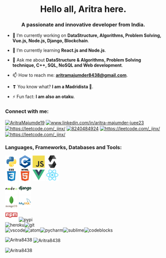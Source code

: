 <h1 align="center">Hello all, Aritra here.</h1>
<h3 align="center">A passionate and innovative developer from India.</h3>


- 🔭 I’m currently working on **DataStructure, Algorithms, Problem Solving, Vue.js, Node.js, Django, Blockchain**.

- 🌱 I’m currently learning **React.js and Node.js**.

- 💬 Ask me about **DataStructure & Algorithms, Problem Solving technique, C++, SQL, NoSQL and Web development**.

- 📫 How to reach me: **aritramajumder8438@gmail.com**.

- ❣ You know what? **I am a Madridista 🤍**.

- ⚡ Fun fact: **I am also an otaku**.

<h3 align="left">Connect with me:</h3>
<p align="left">
<a href="https://twitter.com/AritraMajumde19" target="blank"><img align="center" src="https://raw.githubusercontent.com/rahuldkjain/github-profile-readme-generator/master/src/images/icons/Social/twitter.svg" alt="AritraMajumde19" height="30" width="40" /></a>
<a href="https://www.linkedin.com/in/aritra-majumder-juee23" target="blank"><img align="center" src="https://raw.githubusercontent.com/rahuldkjain/github-profile-readme-generator/master/src/images/icons/Social/linked-in-alt.svg" alt="www.linkedin.com/in/aritra-majumder-juee23" height="30" width="40" /></a>
<a href="https://leetcode.com/_jinx/" target="blank"><img align="center" src="https://raw.githubusercontent.com/rahuldkjain/github-profile-readme-generator/master/src/images/icons/Social/leet-code.svg" alt="https://leetcode.com/_jinx/" height="30" width="40" /></a>
<a href="https://api.whatsapp.com/send?phone=8240484924" target="blank"><img align="center" src="https://raw.githubusercontent.com/rahuldkjain/github-profile-readme-generator/master/src/images/icons/Social/whatsapp.svg" alt="8240484924" height="30" width="40" /></a>
<a href="https://stackexchange.com/users/14895077/aritra-majumder" target="blank"><img align="center" src="https://raw.githubusercontent.com/rahuldkjain/github-profile-readme-generator/master/src/images/icons/Social/stack-overflow.svg" alt="https://leetcode.com/_jinx/" height="30" width="40" /></a>
<a href="https://t.me/Aritra_JUEE" target="blank"><img align="center" src="https://upload.wikimedia.org/wikipedia/commons/thumb/8/82/Telegram_logo.svg/2048px-Telegram_logo.svg.png" alt="https://leetcode.com/_jinx/" height="30" width="40" /></a>

<h3 align="left">Languages, Frameworks, Databases and Tools:</h3>
<p align="left"> 
<a> <img src="https://raw.githubusercontent.com/devicons/devicon/master/icons/python/python-original.svg" alt="python3" width="40" height="40"/> </a> <a> <img src="https://raw.githubusercontent.com/devicons/devicon/master/icons/cplusplus/cplusplus-original.svg" alt="cplusplus" width="40" height="40"/> </a><a> <img src="https://raw.githubusercontent.com/devicons/devicon/master/icons/javascript/javascript-original.svg" alt="JavaScript" width="40" height="40"/> </a><a> <img src="https://raw.githubusercontent.com/devicons/devicon/master/icons/solidity/solidity-original.svg" alt="Solidity" width="40" height="40"/> </a><br><a> <img src="https://raw.githubusercontent.com/devicons/devicon/master/icons/css3/css3-original-wordmark.svg" alt="css3" width="40" height="40"/> </a><a> <img src="https://raw.githubusercontent.com/devicons/devicon/master/icons/html5/html5-original-wordmark.svg" alt="html5" width="40" height="40"/> </a><a> <img src="https://raw.githubusercontent.com/devicons/devicon/master/icons/vuejs/vuejs-original.svg" alt="VueJS" width="40" height="40"/> </a><a> <img src="https://raw.githubusercontent.com/devicons/devicon/master/icons/react/react-original.svg" alt="ReactJS" width="40" height="40"/> </a><br><a> <img src="https://raw.githubusercontent.com/devicons/devicon/master/icons/nodejs/nodejs-original-wordmark.svg" alt="nodejs" width="40" height="40"/> </a><a> <img src="https://raw.githubusercontent.com/devicons/devicon/master/icons/django/django-plain-wordmark.svg" alt="django" width="40" height="40"/> </a><br><a> <img src="https://raw.githubusercontent.com/devicons/devicon/master/icons/mongodb/mongodb-original-wordmark.svg" alt="mongodb" width="40" height="40"/> </a> <a> <img src="https://raw.githubusercontent.com/devicons/devicon/master/icons/mysql/mysql-original-wordmark.svg" alt="mysql" width="40" height="40"/> </a><br><a> <img src="https://raw.githubusercontent.com/devicons/devicon/master/icons/npm/npm-original-wordmark.svg" alt="npm" width="40" height="40"/> </a><a> <img src="https://miro.medium.com/max/1024/0*Pt6k305uPu1iGz0h.png" alt="pypi" width="40" height="40"/> </a><br><a><img src="https://www.liblogo.com/img-logo/he246h752-heroku-logo-heroku-original-wordmark-logo-free-icon-of-devicon.png" alt="heroku" width="40" height="40"></a><a><img src="https://upload.wikimedia.org/wikipedia/commons/thumb/3/3f/Git_icon.svg/2048px-Git_icon.svg.png" alt="git" width="40" height="40"></a><br><a><img src="https://upload.wikimedia.org/wikipedia/commons/thumb/9/9a/Visual_Studio_Code_1.35_icon.svg/2048px-Visual_Studio_Code_1.35_icon.svg.png" alt="vscode" width="40" height="40"></a><a><img src="https://icon-library.com/images/atom-icon-png/atom-icon-png-28.jpg" alt="atom" width="40" height="40"></a><a><img src="https://upload.wikimedia.org/wikipedia/commons/thumb/1/1d/PyCharm_Icon.svg/1024px-PyCharm_Icon.svg.png" alt="pycharm" width="40" height="40"></a><a><img src="https://www.sublimehq.com/images/sublime_text.png" alt="sublime" width="40" height="40"></a><a><img src="https://upload.wikimedia.org/wikipedia/commons/thumb/b/bb/Breezeicons-apps-48-codeblocks.svg/1024px-Breezeicons-apps-48-codeblocks.svg.png" alt="codeblocks" width="40" height="40"></a>    
</p>

<p><img align="left" src="https://github-readme-stats.vercel.app/api/top-langs?username=Aritra8438&show_icons=true&locale=en&layout=compact" alt="Aritra8438" /></p>

<p>&nbsp;<img align="center" src="https://github-readme-stats.vercel.app/api?username=Aritra8438&show_icons=true&locale=en" alt="Aritra8438" /></p>

<p><img align="center" src="https://github-readme-streak-stats.herokuapp.com/?user=Aritra8438&" alt="Aritra8438" /></p>




